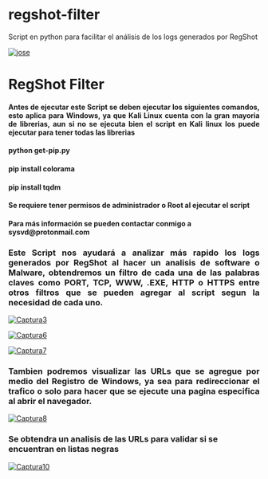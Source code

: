 # regshot-filter
Script en python para facilitar el análisis de los logs generados por RegShot

<a href="https://ibb.co/e89rcc"><img src="https://preview.ibb.co/jmvWcc/jose.png" alt="jose" border="0"></a>

<h1> RegShot Filter </h1>
<DIV ALIGN="justify">
<h4> Antes de ejecutar este Script se deben ejecutar los siguientes comandos, esto aplica para Windows, ya que Kali Linux cuenta con la gran mayoria de librerias, aun si no se ejecuta bien el script en Kali linux los puede ejecutar para tener todas las librerias</h4>
</DIV>

<h4> python get-pip.py </h4>

<h4> pip install colorama </h4>

<h4> pip install tqdm </h4>

<h4> Se requiere tener permisos de administrador o Root al ejecutar el script </h4>

<h4> Para más información se pueden contactar conmigo a sysvd@protonmail.com </h4>

<DIV ALIGN="justify">
<h3> Este Script nos ayudará a analizar más rapido los logs generados por RegShot al hacer un analisis de software o Malware, obtendremos un filtro de cada una de las palabras claves como PORT, TCP, WWW, .EXE, HTTP o HTTPS entre otros filtros que se pueden agregar al script segun la necesidad de cada uno. </h3>
</DIV>

<a href="https://ibb.co/dUOyqx"><img src="https://preview.ibb.co/cLwJqx/Captura3.png" alt="Captura3" border="0"></a>

<a href="https://ibb.co/kowwcc"><img src="https://preview.ibb.co/jH44Vx/Captura6.png" alt="Captura6" border="0"></a>

<a href="https://ibb.co/iVAiOH"><img src="https://preview.ibb.co/bvvuVx/Captura7.png" alt="Captura7" border="0"></a>
<DIV ALIGN="justify">
<h3> Tambien podremos visualizar las URLs que se agregue por medio del Registro de Windows, ya sea para redireccionar el trafico o solo para hacer que se ejecute una pagina especifica al abrir el navegador. </h3>
</DIV>

<a href="https://ibb.co/ghB1Ax"><img src="https://preview.ibb.co/iXwCHc/Captura8.png" alt="Captura8" border="0"></a>

<h3> Se obtendra un analisis de las URLs para validar si se encuentran en listas negras </h3>

<a href="https://ibb.co/hJFuVx"><img src="https://preview.ibb.co/ixqiOH/Captura10.png" alt="Captura10" border="0"></a>





